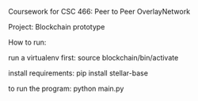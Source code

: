 Coursework for CSC 466: Peer to Peer OverlayNetwork

Project: Blockchain prototype

How to run:
    

run a virtualenv first:
source blockchain/bin/activate

install requirements:
pip install stellar-base

to run the program:
python main.py